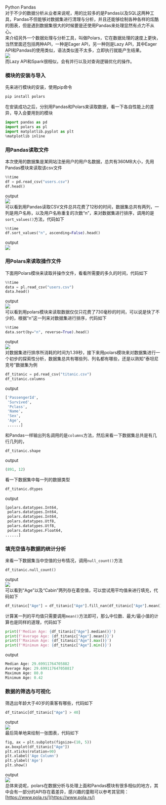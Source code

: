 Python Pandas<br />对于不少的数据分析从业者来说呢，用的比较多的是Pandas以及SQL这两种工具，Pandas不但能够对数据集进行清理与分析，并且还能够绘制各种各样的炫酷的图表，但是遇到数据集很大的时候要是还使用Pandas来处理显然有点力不从心。<br />来介绍另外一个数据处理与分析工具，叫做Polars，它在数据处理的速度上更快，当然里面还包括两种API，一种是Eager API，另一种则是Lazy API，其中Eager API和Pandas的使用类似，语法类似差不太多，立即执行就能产生结果。<br />![](./img/1649651876820-b33b8cc7-b70a-44d2-a22f-5d41495251ef.png)<br />而Lazy API和Spark很相似，会有并行以及对查询逻辑优化的操作。
<a name="WDjbP"></a>
### 模块的安装与导入
先来进行模块的安装，使用pip命令
```bash
pip install polars
```
在安装成功之后，分别用Pandas和Polars来读取数据，看一下各自性能上的差异，导入会要用到的模块
```python
import pandas as pd
import polars as pl
import matplotlib.pyplot as plt
%matplotlib inline
```
<a name="aMg88"></a>
### 用Pandas读取文件
本次使用的数据集是某网站注册用户的用户名数据，总共有360MB大小，先用Pandas模块来读取该csv文件
```python
%%time 
df = pd.read_csv("users.csv")
df.head()
```
output<br />![](./img/1649651876740-49f45b48-9263-4ed7-b4b7-6032adbecbdd.png)<br />可以看到用Pandas读取CSV文件总共花费了12秒的时间，数据集总共有两列，一列是用户名称，以及用户名称重复的次数“n”，来对数据集进行排序，调用的是`sort_values()`方法，代码如下
```python
%%time 
df.sort_values("n", ascending=False).head()
```
output<br />![](./img/1649651876766-784506fb-80c2-4121-aa7e-8929ba510148.png)
<a name="h382j"></a>
### 用Polars来读取操作文件
下面用Polars模块来读取并操作文件，看看所需要的多久的时间，代码如下
```python
%%time 
data = pl.read_csv("users.csv")
data.head()
```
output<br />![](./img/1649651876776-c82c561e-4f94-459c-8227-32c760e71050.png)<br />可以看到用polars模块来读取数据仅仅只花费了730毫秒的时间，可以说是快了不少的，根据“n”这一列来对数据集进行排序，代码如下
```python
%%time
data.sort(by="n", reverse=True).head()
```
output<br />![](./img/1649651877200-fc8392bf-cc96-4f14-8774-babde6daab2f.png)<br />对数据集进行排序所消耗的时间为1.39秒，接下来用polars模块来对数据集进行一个初步的探索性分析，数据集总共有哪些列、列名都有哪些，还是以熟知“泰坦尼克号”数据集为例
```python
df_titanic = pd.read_csv("titanic.csv")
df_titanic.columns
```
output
```python
['PassengerId',
 'Survived',
 'Pclass',
 'Name',
 'Sex',
 'Age',
 ......]
```
和Pandas一样输出列名调用的是`columns`方法，然后来看一下数据集总共是有几行几列的，
```python
df_titanic.shape
```
output
```python
(891, 12)
```
看一下数据集中每一列的数据类型
```python
df_titanic.dtypes
```
output
```python
[polars.datatypes.Int64,
 polars.datatypes.Int64,
 polars.datatypes.Int64,
 polars.datatypes.Utf8,
 polars.datatypes.Utf8,
 polars.datatypes.Float64,
......]
```
<a name="fck3V"></a>
### 填充空值与数据的统计分析
来看一下数据集当中空值的分布情况，调用`null_count()`方法
```python
df_titanic.null_count()
```
output<br />![](./img/1649651877142-43e725e1-4e2f-4ea0-a1f9-960f83e14fec.png)<br />可以看到“Age”以及“Cabin”两列存在着空值，可以尝试用平均值来进行填充，代码如下
```python
df_titanic["Age"] = df_titanic["Age"].fill_nan(df_titanic["Age"].mean())
```
计算某一列的平均值只需要调用`mean()`方法即可，那么中位数、最大/最小值的计算也是同样的道理，代码如下
```python
print(f'Median Age: {df_titanic["Age"].median()}')
print(f'Average Age: {df_titanic["Age"].mean()}')
print(f'Maximum Age: {df_titanic["Age"].max()}')
print(f'Minimum Age: {df_titanic["Age"].min()}')
```
output
```python
Median Age: 29.69911764705882
Average Age: 29.699117647058817
Maximum Age: 80.0
Minimum Age: 0.42
```
<a name="vilJ7"></a>
### 数据的筛选与可视化
筛选出年龄大于40岁的乘客有哪些，代码如下
```python
df_titanic[df_titanic["Age"] > 40]
```
output<br />![](./img/1649651877203-f65a813e-b6b6-4f72-9bfb-2302b400dbb2.png)<br />最后简单地来绘制一张图表，代码如下
```python
fig, ax = plt.subplots(figsize=(10, 5))
ax.boxplot(df_titanic["Age"])
plt.xticks(rotation=90)
plt.xlabel('Age Column')
plt.ylabel('Age')
plt.show()
```
output<br />![](./img/1649651877180-ce945cbd-4d27-4782-8411-c793292edf86.png)<br />总体来说呢，polars在数据分析与处理上面和Pandas模块有很多相似的地方，其中会有一部分的API存在着差异，感兴趣的童鞋可以参考其官网：[https://www.pola.rs/](https://www.pola.rs/)
